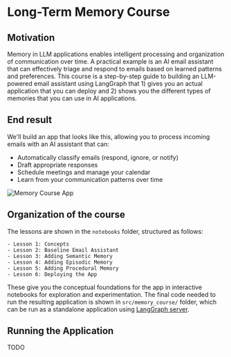 # Long-Term Memory Course

## Motivation 

Memory in LLM applications enables intelligent processing and organization of communication over time. A practical example is an AI email assistant that can effectively triage and respond to emails based on learned patterns and preferences. This course is a step-by-step guide to building an LLM-powered email assistant using LangGraph that 1) gives you an actual application that you can deploy and 2) shows you the different types of memories that you can use in AI applications.

## End result

We'll build an app that looks like this, allowing you to process incoming emails with an AI assistant that can:
- Automatically classify emails (respond, ignore, or notify)
- Draft appropriate responses
- Schedule meetings and manage your calendar
- Learn from your communication patterns over time

![Memory Course App](img/memory_course_email.png)

## Organization of the course

The lessons are shown in the `notebooks` folder, structured as follows:

```
- Lesson 1: Concepts
- Lesson 2: Baseline Email Assistant
- Lesson 3: Adding Semantic Memory
- Lesson 4: Adding Episodic Memory
- Lesson 5: Adding Procedural Memory
- Lesson 6: Deploying the App
```

These give you the conceptual foundations for the app in interactive notebooks for exploration and experimentation. The final code needed to run the resulting application is shown in `src/memory_course/` folder, which can be run as a standalone application using [LangGraph server](https://langchain-ai.github.io/langgraph/concepts/langgraph_server/). 

## Running the Application

TODO
